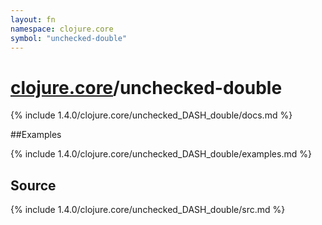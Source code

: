 ```yaml
---
layout: fn
namespace: clojure.core
symbol: "unchecked-double"
---
```


# [clojure.core](../)/unchecked-double

{% include 1.4.0/clojure.core/unchecked_DASH_double/docs.md %}

##Examples

{% include 1.4.0/clojure.core/unchecked_DASH_double/examples.md %}
## Source
{% include 1.4.0/clojure.core/unchecked_DASH_double/src.md %}

